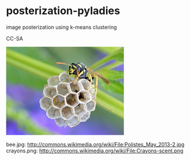 # posterization-pyladies
image posterization using k-means clustering

CC-SA

![bee](bee.jpg)

bee.jpg: http://commons.wikimedia.org/wiki/File:Polistes_May_2013-2.jpg
crayons.png: http://commons.wikimedia.org/wiki/File:Crayons-scent.png
